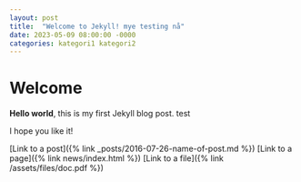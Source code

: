 ```yaml
---
layout: post
title:  "Welcome to Jekyll! mye testing nå"
date: 2023-05-09 08:00:00 -0000
categories: kategori1 kategori2
---
```


# Welcome

**Hello world**, this is my first Jekyll blog post. test

I hope you like it!

<!-- [Link to a document]({% link _collection/name-of-document.md %}) -->
[Link to a post]({% link _posts/2016-07-26-name-of-post.md %})
[Link to a page]({% link news/index.html %})
[Link to a file]({% link /assets/files/doc.pdf %})
